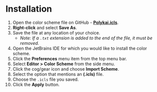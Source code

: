 # Installation

1. Open the color scheme file on GitHub - **[Polykai.icls](https://raw.githubusercontent.com/adamgraham/polykai/master/JetBrains/Polykai.icls)**.
2. **Right-click** and select **Save As**.
3. Save the file at any location of your choice.
    - *Note: If a `.txt` extension is added to the end of the file, it must be removed.*
4. Open the JetBrains IDE for which you would like to install the color scheme.
5. Click the **Preferences** menu item from the top menu bar.
6. Select **Editor > Color Scheme** from the side menu.
7. Click the cog/gear icon and choose **Import Scheme**.
8. Select the option that mentions an **(.icls)** file.
9. Choose the `.icls` file you saved.
10. Click the **Apply** button.
